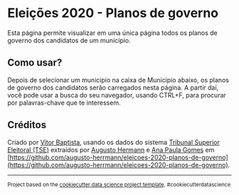 # Eleições 2020 - Planos de governo

Esta página permite visualizar em uma única página todos os planos de
governo dos candidatos de um município.

## Como usar?

Depois de selecionar um município na caixa de Município abaixo, os planos de
governo dos candidatos serão carregados nesta página. A partir daí, você pode
usar a busca do seu navegador, usando CTRL+F, para procurar por
palavras-chave que te interessem.

## Créditos

Criado por [Vitor Baptista](https://twitter.com/vitorbaptista), usando os
dados do sistema [Tribunal Superior Eleitoral
(TSE)](https://divulgacandcontas.tse.jus.br/divulga/) extraídos por [Augusto
Hermann](https://ecodigital.social/@herrmann) e [Ana Paula
Gomes](https://twitter.com/anapaulagomess) em
[https://github.com/augusto-herrmann/eleicoes-2020-planos-de-governo](https://github.com/augusto-herrmann/eleicoes-2020-planos-de-governo).

--------

<p><small>Project based on the <a target="_blank" href="https://drivendata.github.io/cookiecutter-data-science/">cookiecutter data science project template</a>. #cookiecutterdatascience</small></p>
